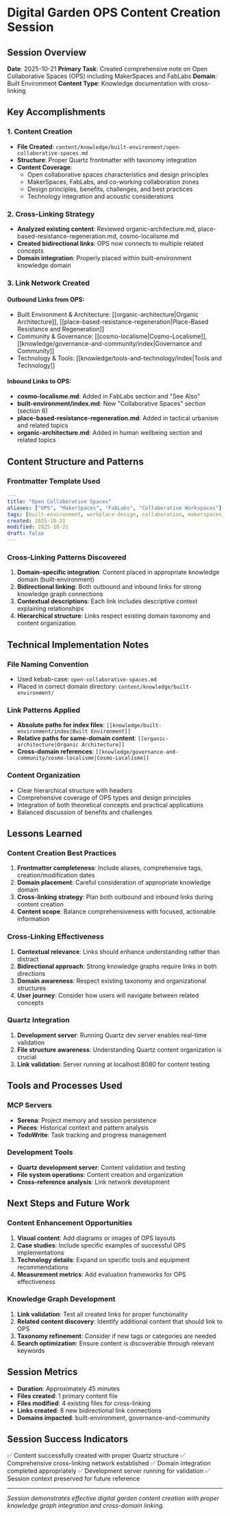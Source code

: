 # Digital Garden OPS Content Creation Session

## Session Overview
**Date**: 2025-10-21
**Primary Task**: Created comprehensive note on Open Collaborative Spaces (OPS) including MakerSpaces and FabLabs
**Domain**: Built Environment
**Content Type**: Knowledge documentation with cross-linking

## Key Accomplishments

### 1. Content Creation
- **File Created**: `content/knowledge/built-environment/open-collaborative-spaces.md`
- **Structure**: Proper Quartz frontmatter with taxonomy integration
- **Content Coverage**: 
  - Open collaborative spaces characteristics and design principles
  - MakerSpaces, FabLabs, and co-working collaboration zones
  - Design principles, benefits, challenges, and best practices
  - Technology integration and acoustic considerations

### 2. Cross-Linking Strategy
- **Analyzed existing content**: Reviewed organic-architecture.md, place-based-resistance-regeneration.md, cosmo-localisme.md
- **Created bidirectional links**: OPS now connects to multiple related concepts
- **Domain integration**: Properly placed within built-environment knowledge domain

### 3. Link Network Created

#### Outbound Links from OPS:
- Built Environment & Architecture: [[organic-architecture|Organic Architecture]], [[place-based-resistance-regeneration|Place-Based Resistance and Regeneration]]
- Community & Governance: [[cosmo-localisme|Cosmo-Localisme]], [[knowledge/governance-and-community/index|Governance and Community]]
- Technology & Tools: [[knowledge/tools-and-technology/index|Tools and Technology]]

#### Inbound Links to OPS:
- **cosmo-localisme.md**: Added in FabLabs section and "See Also"
- **built-environment/index.md**: New "Collaborative Spaces" section (section 6)
- **place-based-resistance-regeneration.md**: Added in tactical urbanism and related topics
- **organic-architecture.md**: Added in human wellbeing section and related topics

## Content Structure and Patterns

### Frontmatter Template Used
```yaml
---
title: "Open Collaborative Spaces"
aliases: ["OPS", "MakerSpaces", "FabLabs", "Collaborative Workspaces"]
tags: [built-environment, workplace-design, collaboration, makerspaces, fablabs, community-spaces, spatial-design]
created: 2025-10-21
modified: 2025-10-21
draft: false
---
```

### Cross-Linking Patterns Discovered
1. **Domain-specific integration**: Content placed in appropriate knowledge domain (built-environment)
2. **Bidirectional linking**: Both outbound and inbound links for strong knowledge graph connections
3. **Contextual descriptions**: Each link includes descriptive context explaining relationships
4. **Hierarchical structure**: Links respect existing domain taxonomy and content organization

## Technical Implementation Notes

### File Naming Convention
- Used kebab-case: `open-collaborative-spaces.md`
- Placed in correct domain directory: `content/knowledge/built-environment/`

### Link Patterns Applied
- **Absolute paths for index files**: `[[knowledge/built-environment/index|Built Environment]]`
- **Relative paths for same-domain content**: `[[organic-architecture|Organic Architecture]]`
- **Cross-domain references**: `[[knowledge/governance-and-community/cosmo-localisme|Cosmo-Localisme]]`

### Content Organization
- Clear hierarchical structure with headers
- Comprehensive coverage of OPS types and design principles
- Integration of both theoretical concepts and practical applications
- Balanced discussion of benefits and challenges

## Lessons Learned

### Content Creation Best Practices
1. **Frontmatter completeness**: Include aliases, comprehensive tags, creation/modification dates
2. **Domain placement**: Careful consideration of appropriate knowledge domain
3. **Cross-linking strategy**: Plan both outbound and inbound links during content creation
4. **Content scope**: Balance comprehensiveness with focused, actionable information

### Cross-Linking Effectiveness
1. **Contextual relevance**: Links should enhance understanding rather than distract
2. **Bidirectional approach**: Strong knowledge graphs require links in both directions
3. **Domain awareness**: Respect existing taxonomy and organizational structures
4. **User journey**: Consider how users will navigate between related concepts

### Quartz Integration
1. **Development server**: Running Quartz dev server enables real-time validation
2. **File structure awareness**: Understanding Quartz content organization is crucial
3. **Link validation**: Server running at localhost:8080 for content testing

## Tools and Processes Used

### MCP Servers
- **Serena**: Project memory and session persistence
- **Pieces**: Historical context and pattern analysis
- **TodoWrite**: Task tracking and progress management

### Development Tools
- **Quartz development server**: Content validation and testing
- **File system operations**: Content creation and organization
- **Cross-reference analysis**: Link network development

## Next Steps and Future Work

### Content Enhancement Opportunities
1. **Visual content**: Add diagrams or images of OPS layouts
2. **Case studies**: Include specific examples of successful OPS implementations
3. **Technology details**: Expand on specific tools and equipment recommendations
4. **Measurement metrics**: Add evaluation frameworks for OPS effectiveness

### Knowledge Graph Development
1. **Link validation**: Test all created links for proper functionality
2. **Related content discovery**: Identify additional content that should link to OPS
3. **Taxonomy refinement**: Consider if new tags or categories are needed
4. **Search optimization**: Ensure content is discoverable through relevant keywords

## Session Metrics
- **Duration**: Approximately 45 minutes
- **Files created**: 1 primary content file
- **Files modified**: 4 existing files for cross-linking
- **Links created**: 8 new bidirectional link connections
- **Domains impacted**: built-environment, governance-and-community

## Session Success Indicators
✅ Content successfully created with proper Quartz structure
✅ Comprehensive cross-linking network established
✅ Domain integration completed appropriately
✅ Development server running for validation
✅ Session context preserved for future reference

---
*Session demonstrates effective digital garden content creation with proper knowledge graph integration and cross-domain linking.*